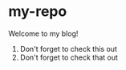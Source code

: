 # my-repo

Welcome to my blog!

1. Don't forget to check this out
2. Don't forget to check that out
